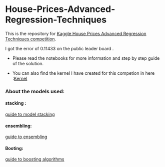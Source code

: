 # House-Prices-Advanced-Regression-Techniques

This is the repository for [Kaggle House Prices Advanced Regression Techniques competition](https://www.kaggle.com/c/house-prices-advanced-regression-techniques).

I got the error of 0.11433 on the public leader board .

* Please read the notebooks for more information and step by step guide of the solution.

* You can also find the kernel I have created for this competion in here :[Kernel](https://www.kaggle.com/aiden98/house-prices-error-0-11433?scriptVersionId=10566989)

### About the models used:
#### stacking :
[guide to model stacking](http://blog.kaggle.com/2016/12/27/a-kagglers-guide-to-model-stacking-in-practice/)

#### ensembling: 
[guide to ensembling](https://mlwave.com/kaggle-ensembling-guide/)

#### Booting:
[guide to boosting algorithms](https://hackernoon.com/boosting-algorithms-adaboost-gradient-boosting-and-xgboost-f74991cad38c)

